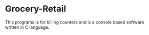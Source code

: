 # Grocery-Retail
This programs is for billing counters and is a console based software written in C language.
